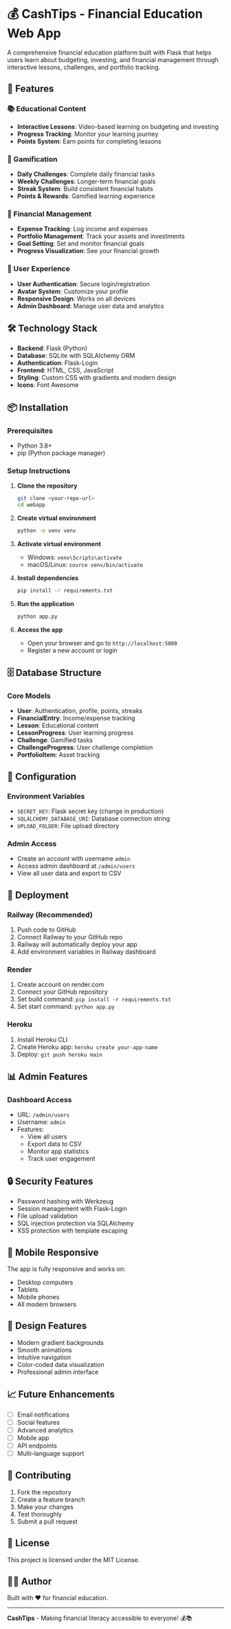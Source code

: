 # 💰 CashTips - Financial Education Web App

A comprehensive financial education platform built with Flask that helps users learn about budgeting, investing, and financial management through interactive lessons, challenges, and portfolio tracking.

## 🚀 Features

### 📚 Educational Content
- **Interactive Lessons**: Video-based learning on budgeting and investing
- **Progress Tracking**: Monitor your learning journey
- **Points System**: Earn points for completing lessons

### 🎯 Gamification
- **Daily Challenges**: Complete daily financial tasks
- **Weekly Challenges**: Longer-term financial goals
- **Streak System**: Build consistent financial habits
- **Points & Rewards**: Gamified learning experience

### 💼 Financial Management
- **Expense Tracking**: Log income and expenses
- **Portfolio Management**: Track your assets and investments
- **Goal Setting**: Set and monitor financial goals
- **Progress Visualization**: See your financial growth

### 👤 User Experience
- **User Authentication**: Secure login/registration
- **Avatar System**: Customize your profile
- **Responsive Design**: Works on all devices
- **Admin Dashboard**: Manage user data and analytics

## 🛠️ Technology Stack

- **Backend**: Flask (Python)
- **Database**: SQLite with SQLAlchemy ORM
- **Authentication**: Flask-Login
- **Frontend**: HTML, CSS, JavaScript
- **Styling**: Custom CSS with gradients and modern design
- **Icons**: Font Awesome

## 📦 Installation

### Prerequisites
- Python 3.8+
- pip (Python package manager)

### Setup Instructions

1. **Clone the repository**
   ```bash
   git clone <your-repo-url>
   cd webapp
   ```

2. **Create virtual environment**
   ```bash
   python -m venv venv
   ```

3. **Activate virtual environment**
   - Windows: `venv\Scripts\activate`
   - macOS/Linux: `source venv/bin/activate`

4. **Install dependencies**
   ```bash
   pip install -r requirements.txt
   ```

5. **Run the application**
   ```bash
   python app.py
   ```

6. **Access the app**
   - Open your browser and go to `http://localhost:5000`
   - Register a new account or login

## 🗄️ Database Structure

### Core Models
- **User**: Authentication, profile, points, streaks
- **FinancialEntry**: Income/expense tracking
- **Lesson**: Educational content
- **LessonProgress**: User learning progress
- **Challenge**: Gamified tasks
- **ChallengeProgress**: User challenge completion
- **PortfolioItem**: Asset tracking

## 🔧 Configuration

### Environment Variables
- `SECRET_KEY`: Flask secret key (change in production)
- `SQLALCHEMY_DATABASE_URI`: Database connection string
- `UPLOAD_FOLDER`: File upload directory

### Admin Access
- Create an account with username `admin`
- Access admin dashboard at `/admin/users`
- View all user data and export to CSV

## 🚀 Deployment

### Railway (Recommended)
1. Push code to GitHub
2. Connect Railway to your GitHub repo
3. Railway will automatically deploy your app
4. Add environment variables in Railway dashboard

### Render
1. Create account on render.com
2. Connect your GitHub repository
3. Set build command: `pip install -r requirements.txt`
4. Set start command: `python app.py`

### Heroku
1. Install Heroku CLI
2. Create Heroku app: `heroku create your-app-name`
3. Deploy: `git push heroku main`

## 📊 Admin Features

### Dashboard Access
- URL: `/admin/users`
- Username: `admin`
- Features:
  - View all users
  - Export data to CSV
  - Monitor app statistics
  - Track user engagement

## 🔒 Security Features

- Password hashing with Werkzeug
- Session management with Flask-Login
- File upload validation
- SQL injection protection via SQLAlchemy
- XSS protection with template escaping

## 📱 Mobile Responsive

The app is fully responsive and works on:
- Desktop computers
- Tablets
- Mobile phones
- All modern browsers

## 🎨 Design Features

- Modern gradient backgrounds
- Smooth animations
- Intuitive navigation
- Color-coded data visualization
- Professional admin interface

## 📈 Future Enhancements

- [ ] Email notifications
- [ ] Social features
- [ ] Advanced analytics
- [ ] Mobile app
- [ ] API endpoints
- [ ] Multi-language support

## 🤝 Contributing

1. Fork the repository
2. Create a feature branch
3. Make your changes
4. Test thoroughly
5. Submit a pull request

## 📄 License

This project is licensed under the MIT License.

## 👨‍💻 Author

Built with ❤️ for financial education.

---

**CashTips** - Making financial literacy accessible to everyone! 💰📚 